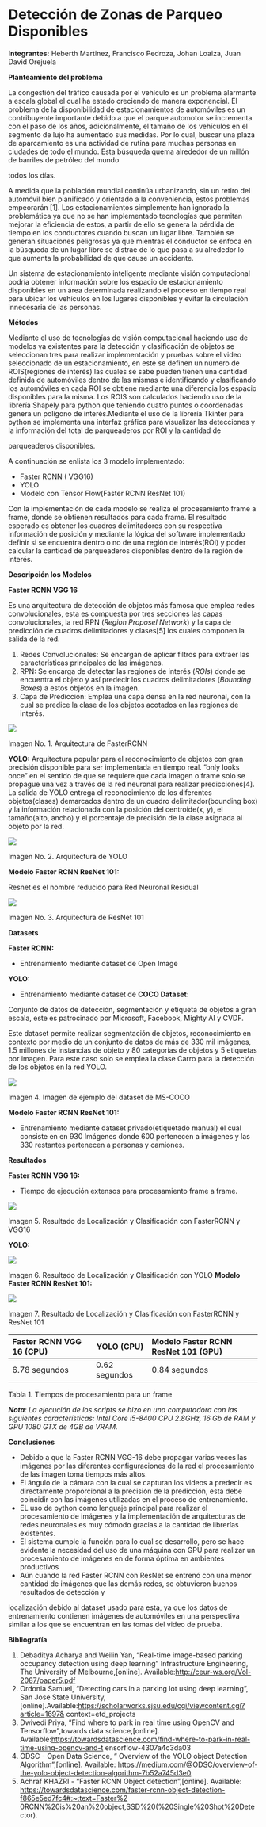 ﻿# Detección de Zonas de Parqueo Disponibles

**Integrantes:** Heberth Martinez, Francisco Pedroza, Johan Loaiza, Juan David Orejuela

**Planteamiento del problema**

La congestión del tráfico causada por el vehículo es un problema alarmante a escala global el cual ha estado creciendo de manera exponencial. El problema de la disponibilidad de estacionamientos de automóviles es un contribuyente importante debido a que el parque automotor se incrementa con el paso de los años, adicionalmente, el tamaño de los vehículos en el segmento de lujo ha aumentado sus medidas. Por lo cual, buscar una plaza de aparcamiento es una actividad de rutina para muchas personas en ciudades de todo el mundo. Esta búsqueda quema alrededor de un millón de barriles de petróleo del mundo

todos los días.

A medida que la población mundial continúa urbanizando, sin un retiro del automóvil bien planificado y orientado a la conveniencia, estos problemas empeorarán [1]. Los estacionamientos simplemente han ignorado la problemática ya que no se han implementado tecnologías que permitan mejorar la eficiencia de estos, a partir de ello se genera la pérdida de tiempo en los conductores cuando buscan un lugar libre. También se generan situaciones peligrosas ya que mientras el conductor se enfoca en la búsqueda de un lugar libre se distrae de lo que pasa a su alrededor lo que aumenta la probabilidad de que cause un accidente.

Un sistema de estacionamiento inteligente mediante visión computacional podría obtener información sobre los espacio de estacionamiento disponibles en un área determinada realizando el proceso en tiempo real para ubicar los vehículos en los lugares disponibles y evitar la circulación innecesaria de las personas.

**Métodos**

Mediante el uso de tecnologías de visión computacional haciendo uso de modelos ya existentes para la detección y clasificación de objetos se seleccionan tres para realizar implementación y pruebas sobre el video seleccionado de un estacionamiento, en este se definen un número de ROIS(regiones de interés) las cuales se sabe pueden tienen una cantidad definida de automóviles dentro de las mismas e identificando y clasificando los automóviles en cada ROI se obtiene mediante una diferencia los espacio disponibles para la misma. Los ROIS son calculados haciendo uso de la librería Shapely para python que teniendo cuatro puntos o coordenadas genera un polígono de interés.Mediante el uso de la librería Tkinter para python se implementa una interfaz gráfica para visualizar las detecciones y la información del total de parqueaderos por ROI y la cantidad de

parqueaderos disponibles.

A continuación se enlista los 3 modelo implementado:

- Faster RCNN ( VGG16)
- YOLO
- Modelo con Tensor Flow(Faster RCNN ResNet 101)

Con la implementación de cada modelo se realiza el procesamiento frame a frame, donde se obtienen resultados para cada frame. El resultado esperado es obtener los cuadros delimitadores con su respectiva información de posición y mediante la lógica del software implementado definir si se encuentra dentro o no de una región de interés(ROI) y poder calcular la cantidad de parqueaderos disponibles dentro de la región de interés.

**Descripción los Modelos**

**Faster RCNN VGG 16**

Es una arquitectura de detección de objetos más famosa que emplea redes convolucionales, esta es compuesta por tres secciones las capas convolucionales, la red RPN (*Region Proposel Network*) y la capa de predicción de cuadros delimitadores y clases[5] los cuales componen la salida de la red.

1. Redes Convolucionales: Se encargan de aplicar filtros para extraer las características principales de las imágenes.
1. RPN: Se encarga de detectar las regiones de interés (*ROIs*) donde se encuentra el objeto y así predecir los cuadros delimitadores (*Bounding Boxes*) a estos objetos en la imagen.
1. Capa de Predicción: Emplea una capa densa en la red neuronal, con la cual se predice la clase de los objetos acotados en las regiones de interés.

![](https://raw.githubusercontent.com/orejuelajd/parking_space_detection/master/documentation/raw_files/Aspose.Words.10eed888-fc97-461d-b4bc-f1107494bcc1.001.png)

Imagen No. 1. Arquitectura de FasterRCNN

**YOLO:** Arquitectura popular para el reconocimiento de objetos con gran precisión disponible para ser implementada en tiempo real. ”only looks once” en el sentido de que se requiere que cada imagen o frame solo se propague una vez a través de la red neuronal para realizar predicciones[4]. La salida de YOLO entrega el reconocimiento de los diferentes objetos(clases) demarcados dentro de un cuadro delimitador(bounding box) y la información relacionada con la posición del centroide(x, y), el tamaño(alto, ancho) y el porcentaje de precisión de la clase asignada al objeto por la red.

![](https://raw.githubusercontent.com/orejuelajd/parking_space_detection/master/documentation/raw_files/Aspose.Words.10eed888-fc97-461d-b4bc-f1107494bcc1.002.png)

Imagen No. 2. Arquitectura de YOLO

**Modelo Faster RCNN ResNet 101:**

Resnet es el nombre reducido para Red Neuronal Residual

![](https://raw.githubusercontent.com/orejuelajd/parking_space_detection/master/documentation/raw_files/Aspose.Words.10eed888-fc97-461d-b4bc-f1107494bcc1.003.jpeg)

Imagen No. 3. Arquitectura de ResNet 101

**Datasets**

**Faster RCNN:**

- Entrenamiento mediante dataset de Open Image

**YOLO:**

- Entrenamiento mediante dataset de **COCO Dataset**:

Conjunto de datos de detección, segmentación y etiqueta de objetos a gran escala, este es patrocinado por Microsoft, Facebook, Mighty AI y CVDF.

Este dataset permite realizar  segmentación de objetos, reconocimiento en contexto por medio de un conjunto de datos de más de 330 mil imágenes, 1.5 millones de instancias de objeto y 80 categorías de objetos y 5 etiquetas por imagen. Para este caso solo se emplea la clase Carro para la detección de los objetos en la red YOLO.

![](https://raw.githubusercontent.com/orejuelajd/parking_space_detection/master/documentation/raw_files/Aspose.Words.10eed888-fc97-461d-b4bc-f1107494bcc1.004.jpeg)

Imagen 4. Imagen de ejemplo del dataset de MS-COCO

**Modelo Faster RCNN ResNet 101:**

- Entrenamiento mediante dataset privado(etiquetado manual) el cual consiste en en 930 Imágenes donde 600 pertenecen a imágenes y las 330 restantes pertenecen a personas y camiones.

**Resultados**

**Faster RCNN VGG 16:**

- Tiempo de ejecución extensos para procesamiento frame a frame.

![](https://raw.githubusercontent.com/orejuelajd/parking_space_detection/master/documentation/raw_files/Aspose.Words.10eed888-fc97-461d-b4bc-f1107494bcc1.005.jpeg)

Imagen 5. Resultado de Localización y Clasificación con FasterRCNN y VGG16

**YOLO:**

![](https://raw.githubusercontent.com/orejuelajd/parking_space_detection/master/documentation/raw_files/Aspose.Words.10eed888-fc97-461d-b4bc-f1107494bcc1.006.jpeg)

Imagen 6. Resultado de Localización y Clasificación con YOLO **Modelo Faster RCNN ResNet 101:**

![](https://raw.githubusercontent.com/orejuelajd/parking_space_detection/master/documentation/raw_files/Aspose.Words.10eed888-fc97-461d-b4bc-f1107494bcc1.007.jpeg)

Imagen 7. Resultado de Localización y Clasificación con FasterRCNN y ResNet 101



|Faster RCNN VGG 16 (CPU)|YOLO (CPU)|Modelo Faster RCNN ResNet 101 (GPU)|
| :- | - | :- |
|6.78 segundos|0.62 segundos|0.84 segundos|
Tabla 1. TIempos de procesamiento para un frame

***Nota**: La ejecución de los scripts se hizo en una computadora con las siguientes características: Intel Core i5-8400 CPU 2.8GHz, 16 Gb de RAM y GPU 1080 GTX de 4GB de VRAM.*

**Conclusiones**

- Debido a que la Faster RCNN VGG-16 debe propagar varias veces las imágenes por las diferentes configuraciones de la red el procesamiento de las imagen toma tiempos más altos.
- El ángulo de la cámara con la cual se capturan los videos a predecir es directamente proporcional a la precisión de la predicción, esta debe coincidir con las imágenes utilizadas en el proceso de entrenamiento.
- EL uso de python como lenguaje principal para realizar el procesamiento de imágenes y la implementación de arquitecturas de redes neuronales es muy cómodo gracias a la cantidad de librerías existentes.
- El sistema cumple la función para lo cual se desarrollo, pero se hace evidente la necesidad del uso de una máquina con GPU para realizar un procesamiento de imágenes en de forma óptima en ambientes productivos
- Aún cuando la red Faster RCNN con ResNet se entrenó con una menor cantidad de imágenes que las demás redes, se obtuvieron buenos resultados de detección y

localización debido al dataset usado para esta, ya que los datos de entrenamiento contienen imágenes de automóviles en una perspectiva similar a los que se encuentran en las tomas del video de prueba.

**Bibliografía**

1. Debaditya Acharya and Weilin Yan, “Real-time image-based parking occupancy detection using deep learning” Infrastructure Engineering, The University of Melbourne,[online]. Available:http://ceur-ws.org/Vol-2087/paper5.pdf
1. Ordonia Samuel, “Detecting cars in a parking lot using deep learning”, San Jose State University,[online].Available:https://scholarworks.sjsu.edu/cgi/viewcontent.cgi?article=1697& context=etd\_projects
1. Dwivedi Priya, “Find where to park in real time using OpenCV and Tensorflow”,towards data science,[online]. Available:https://towardsdatascience.com/find-where-to-park-in-real-time-using-opencv-and-t ensorflow-4307a4c3da03
1. ODSC - Open Data Science, “ Overview of the YOLO object Detection Algorithm”,[online]. Available: <https://medium.com/@ODSC/overview-of-the-yolo-object-detection-algorithm-7b52a745d3e0>
1. Achraf KHAZRI - “Faster RCNN Object detection”,[online]. Available: https://towardsdatascience.com/faster-rcnn-object-detection-f865e5ed7fc4#:~:text=Faster%2 0RCNN%20is%20an%20object,SSD%20(%20Single%20Shot%20Detector).
